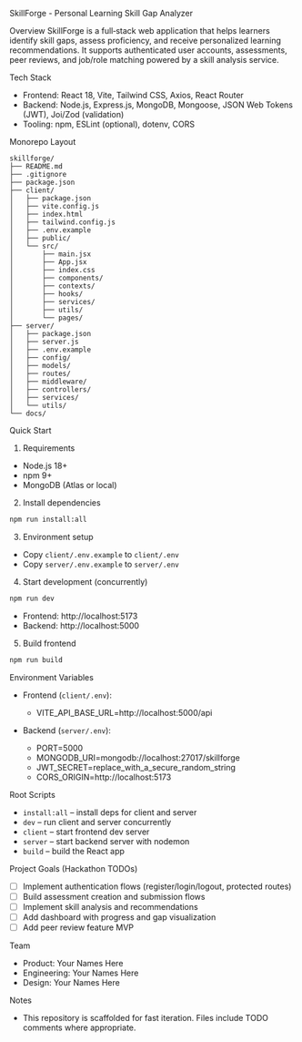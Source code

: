 SkillForge - Personal Learning Skill Gap Analyzer

Overview
SkillForge is a full‑stack web application that helps learners identify skill gaps, assess proficiency, and receive personalized learning recommendations. It supports authenticated user accounts, assessments, peer reviews, and job/role matching powered by a skill analysis service.

Tech Stack
- Frontend: React 18, Vite, Tailwind CSS, Axios, React Router
- Backend: Node.js, Express.js, MongoDB, Mongoose, JSON Web Tokens (JWT), Joi/Zod (validation)
- Tooling: npm, ESLint (optional), dotenv, CORS

Monorepo Layout
```
skillforge/
├── README.md
├── .gitignore
├── package.json
├── client/
│   ├── package.json
│   ├── vite.config.js
│   ├── index.html
│   ├── tailwind.config.js
│   ├── .env.example
│   ├── public/
│   └── src/
│       ├── main.jsx
│       ├── App.jsx
│       ├── index.css
│       ├── components/
│       ├── contexts/
│       ├── hooks/
│       ├── services/
│       ├── utils/
│       └── pages/
├── server/
│   ├── package.json
│   ├── server.js
│   ├── .env.example
│   ├── config/
│   ├── models/
│   ├── routes/
│   ├── middleware/
│   ├── controllers/
│   ├── services/
│   └── utils/
└── docs/
```

Quick Start
1) Requirements
- Node.js 18+
- npm 9+
- MongoDB (Atlas or local)

2) Install dependencies
```bash
npm run install:all
```

3) Environment setup
- Copy `client/.env.example` to `client/.env`
- Copy `server/.env.example` to `server/.env`

4) Start development (concurrently)
```bash
npm run dev
```
- Frontend: http://localhost:5173
- Backend: http://localhost:5000

5) Build frontend
```bash
npm run build
```

Environment Variables
- Frontend (`client/.env`):
  - VITE_API_BASE_URL=http://localhost:5000/api

- Backend (`server/.env`):
  - PORT=5000
  - MONGODB_URI=mongodb://localhost:27017/skillforge
  - JWT_SECRET=replace_with_a_secure_random_string
  - CORS_ORIGIN=http://localhost:5173

Root Scripts
- `install:all` – install deps for client and server
- `dev` – run client and server concurrently
- `client` – start frontend dev server
- `server` – start backend server with nodemon
- `build` – build the React app

Project Goals (Hackathon TODOs)
- [ ] Implement authentication flows (register/login/logout, protected routes)
- [ ] Build assessment creation and submission flows
- [ ] Implement skill analysis and recommendations
- [ ] Add dashboard with progress and gap visualization
- [ ] Add peer review feature MVP

Team
- Product: Your Names Here
- Engineering: Your Names Here
- Design: Your Names Here

Notes
- This repository is scaffolded for fast iteration. Files include TODO comments where appropriate.

